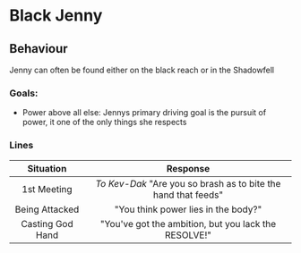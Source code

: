 # Black Jenny

## Behaviour
Jenny can often be found either on the black reach or in the Shadowfell

### Goals:
* Power above all else: Jennys primary driving goal is the pursuit of power, it one of the only things she respects

### Lines
Situation | Response
 :---:    | :---:
 1st Meeting | *To Kev-Dak* "Are you so brash as to bite the hand that feeds"
 Being Attacked | "You think power lies in the body?"
 Casting God Hand | "You've got the ambition, but you lack the RESOLVE!"